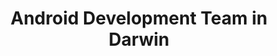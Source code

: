 ---
title: Android Development Team in Darwin
permalink: /landings/android-developer-darwin
technology: Android
location: Darwin
---